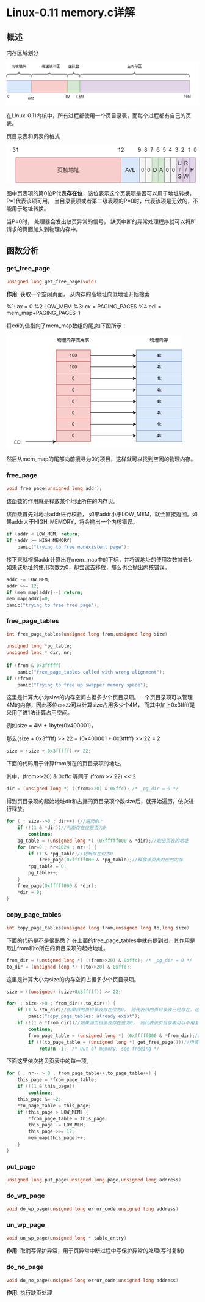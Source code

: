 

# Linux-0.11 memory.c详解

## 概述
内存区域划分

![memory-area](https://github.com/zgjsxx/static-img-repo/raw/main/blog/Linux/Linux-0.11-memory/mem-area.png)


在Linux-0.11内核中，所有进程都使用一个页目录表，而每个进程都有自己的页表。

页目录表和页表的格式

![memory-area](https://github.com/zgjsxx/static-img-repo/raw/main/blog/Linux/Linux-0.11-memory/page_frame.png)

图中页表项的第0位P代表**存在位**，该位表示这个页表项是否可以用于地址转换，P=1代表该项可用， 当目录表项或者第二级表项的P=0时，代表该项是无效的，不能用于地址转换。

当P=0时， 处理器会发出缺页异常的信号， 缺页中断的异常处理程序就可以将所请求的页面加入到物理内存中。

## 函数分析

### get_free_page
```c
unsigned long get_free_page(void)
```
**作用**: 获取一个空闲页面， 从内存的高地址向低地址开始搜索

%1: ax = 0    %2 LOW_MEM     %3: cx = PAGING_PAGES   %4 edi = mem_map+PAGING_PAGES-1

将edi的值指向了mem_map数组的尾,如下图所示：

![get_free_page](https://github.com/zgjsxx/static-img-repo/raw/main/blog/Linux/Linux-0.11-memory/get_free_page.png)

然后从mem_map的尾部向前搜寻为0的项目，这样就可以找到空闲的物理内存。


### free_page
```c
void free_page(unsigned long addr);
```
该函数的作用就是释放某个地址所在的内存页。

该函数首先对地址addr进行校验， 如果addr小于LOW_MEM，就会直接返回。如果addr大于HIGH_MEMORY，将会抛出一个内核错误。
```c
if (addr < LOW_MEM) return;
if (addr >= HIGH_MEMORY)
    panic("trying to free nonexistent page");
```

接下来就根据addr计算出在mem_map中的下标，并将该地址的使用次数减去1。如果该地址的使用次数为0，却尝试去释放，那么也会抛出内核错误。
```c
addr -= LOW_MEM;
addr >>= 12;
if (mem_map[addr]--) return;
mem_map[addr]=0;
panic("trying to free free page");
```

### free_page_tables
```c
int free_page_tables(unsigned long from,unsigned long size)
```

```c
unsigned long *pg_table;
unsigned long * dir, nr;

if (from & 0x3fffff)
    panic("free_page_tables called with wrong alignment");
if (!from)
    panic("Trying to free up swapper memory space");
```

这里是计算大小为size的内存空间占据多少个页目录项。一个页目录项可以管理4M的内存，因此移位```c>>22```可以计算size占用多少个4M，
而其中加上0x3fffff是采用了进1法计算占用空间。

例如size =  4M + 1byte(0x400001)，

那么(size + 0x3fffff) >> 22 = (0x400001 + 0x3fffff) >> 22  = 2

```c
size = (size + 0x3fffff) >> 22;
```

下面的代码用于计算from所在的页目录项的地址。

其中，(from>>20) & 0xffc 等同于 (from >> 22) << 2
```c
dir = (unsigned long *) ((from>>20) & 0xffc); /* _pg_dir = 0 */
```

得到页目录项的起始地址dir和占据的页目录项个数size后，就开始遍历，依次进行释放。
```c
for ( ; size-->0 ; dir++) {//遍历dir
    if (!(1 & *dir))//判断存在位是否为0
        continue;
    pg_table = (unsigned long *) (0xfffff000 & *dir);//取出页表的地址
    for (nr=0 ; nr<1024 ; nr++) {
        if (1 & *pg_table)//判断存在位为0
            free_page(0xfffff000 & *pg_table);//释放该页表对应的内存
        *pg_table = 0;
        pg_table++;
    }
    free_page(0xfffff000 & *dir);
    *dir = 0;
}
```

### copy_page_tables
```c
int copy_page_tables(unsigned long from,unsigned long to,long size)
```

下面的代码是不是很熟悉？ 在上面的free_page_tables中就有提到过，其作用是取出from和to所在的页目录项的起始地址。
```c
from_dir = (unsigned long *) ((from>>20) & 0xffc); /* _pg_dir = 0 */
to_dir = (unsigned long *) ((to>>20) & 0xffc);
```

这里是计算大小为size的内存空间占据多少个页目录项。
```c
size = ((unsigned) (size+0x3fffff)) >> 22;
```


```c
for( ; size-->0 ; from_dir++,to_dir++) {
    if (1 & *to_dir)//如果目的页目录表存在位为0， 则代表目的页目录表已经存在，这将是致命的错误
        panic("copy_page_tables: already exist");
    if (!(1 & *from_dir))//如果源页目录表存在位为0， 则代表该页目录表可以不用复制
        continue;
		from_page_table = (unsigned long *) (0xfffff000 & *from_dir);//取出源地址的页表起始的位置
		if (!(to_page_table = (unsigned long *) get_free_page()))//申请一个4k内存页面，作为目的地址的页表
			return -1;	/* Out of memory, see freeing */
```

下面这里依次拷贝页表中的每一项。
```c
for ( ; nr-- > 0 ; from_page_table++,to_page_table++) {
    this_page = *from_page_table;
    if (!(1 & this_page))
        continue;
    this_page &= ~2;
    *to_page_table = this_page;
    if (this_page > LOW_MEM) {
        *from_page_table = this_page;
        this_page -= LOW_MEM;
        this_page >>= 12;
        mem_map[this_page]++;
    }
}
```

### put_page
```c
unsigned long put_page(unsigned long page,unsigned long address)
```

### do_wp_page
```c
void do_wp_page(unsigned long error_code,unsigned long address)
```


### un_wp_page
```c
void un_wp_page(unsigned long * table_entry)
```
**作用**: 取消写保护异常，用于页异常中断过程中写保护异常的处理(写时复制)



### do_no_page 
```c
void do_no_page(unsigned long error_code,unsigned long address)
```
**作用**: 执行缺页处理


